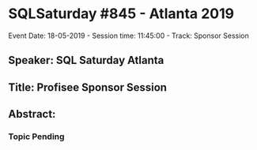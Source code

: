 # SQLSaturday #845 - Atlanta 2019
Event Date: 18-05-2019 - Session time: 11:45:00 - Track: Sponsor Session
## Speaker: SQL Saturday Atlanta
## Title: Profisee Sponsor Session
## Abstract:
### Topic Pending
